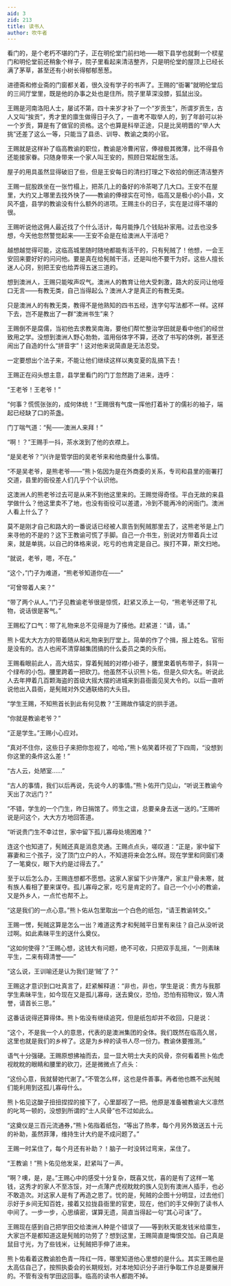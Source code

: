 ```yaml
---
aid: 3
zid: 213
title: 读书人
author: 吹牛者
---
```


看门的，是个老朽不堪的门子，正在明伦堂门前扫地——眼下县学也就剩一个棂星门和明伦堂前还稍象个样子，院子里看起来清洁整齐，只是明伦堂的屋顶上已经长满了茅草，甚至还有小树长得郁郁葱葱。

进德斋和修业斋的门窗都关着，很久没有学子的书声了。王赐的“衙署”就明伦堂后的三间厅堂里，既是他的办事之处也是住所。院子里草深没膝，狐鼠出没。

王赐是河南洛阳人士，屡试不第，四十来岁才补了一个“岁贡生”，所谓岁贡生，古人又叫“挨贡”，秀才里的廪生做得日子久了，一直考不取举人的，到了年龄可以补一个岁贡，算是有了做官的资格。这个也算是科举正途，只是比吴明晋的“举人大挑”还差了这么一等，只能当了县丞、训导、教谕之类的小官。

王赐就是这样补了临高教谕的职位，教谕是冷曹闲官，俸禄极其微薄，比不得县令还能接家眷。只随身带来一个家人叫王安的，照顾日常起居生活。

屋子的用具虽然显得破旧了些，但是王安每日的清扫打理之下收拾的倒还清洁整齐

王赐一屁股跌坐在一张竹榻上，把茶几上的备好的冷茶喝了几大口。王安不在屋里，大约又上哪里去找外快了——教谕的俸禄实在可怜，临高又是极小的小县，文风不盛，县学的教谕没有什么额外的进项。王赐主仆的日子，实在是过得不堪的很。

王赐听说他这佣人最近找了个什么活计，每月能挣几个钱贴补家用。过去也没多想，今天他忽然警觉起来——王安不会是在给澳洲人干活吧？

越想越觉得可能，这临高城里随时随地都能有活干的，只有髡贼了！他想，一会王安回来要好好的问问他。要是真在给髡贼干活，还是叫他不要干为好。这些人擅长迷人心窍，别把王安也给弄得五迷三道的。

想到澳洲人，王赐只能唉声叹气。澳洲人的教育让他大受刺激，路大的反问让他哑口无言——有教无类，自己当得起么？澳洲人才是真正的有教无类。

只是澳洲人的有教无类，教得不是他熟知的四书五经，连字句写法都不一样。这样下去，岂不是教出了一群“澳洲书生”来？

王赐倒不是腐儒，当初他去求教吴南海，要他们帮忙整治学田就是看中他们的经世致用之学。没想到澳洲人野心勃勃，滥用俗体字不算，还改了书写的体例，甚至还闹出了自造的什么“拼音字”！这对他来说简直是无法忍受。

一定要想出个法子来，不能让他们继续这样以夷变夏的乱搞下去！

王赐正在闷头想主意，县学里看门的门丁忽然跑了进来，连呼：

“王老爷！王老爷！”

“何事？慌慌张张的，成何体统！”王赐很有气度一挥他打着补丁的儒衫的袖子，端起已经缺了口的茶盏。

门丁喘气道：“髡——澳洲人来拜！”

“啊！？”王赐手一抖，茶水泼到了他的衣襟上。

“是吴老爷？”兴许是管学田的吴老爷来和他商量什么事情。

“不是吴老爷，是熊老爷——”熊卜佑因为是在外商委的关系，专司和县里的衙署打交道，县里的衙役差人们几乎个个认识他。

这澳洲人的熊老爷过去可是从来不到他这里来的。王赐觉得奇怪。平白无故的来县学做什么？他这里卖不了地，也没有衙役可以差遣，冷到不能再冷的闲衙门。澳洲人看上什么了？

莫不是刚才自己和路大的一番说话已经被人禀告到髡贼那里去了，这熊老爷是上门来寻他的不是的？这下王教谕可慌了手脚。自己一介书生，别说对方带着兵士过来，就是单挑，以自己的体格来说，吃亏的也肯定是自己。挨打不算，斯文扫地。

“就说，老爷，嗯，不在。”

“这个，”门子为难道，“熊老爷知道你在——”

“可曾带着人来？”

“带了两个从人。”门子见教谕老爷很是惊慌，赶紧又添上一句，“熊老爷还带了礼物，说话很是客气。”

王赐松了口气：带了礼物来总不见得是为了揍他。赶紧道：“请，请。”

熊卜偌大大方方的带着随从和礼物来到厅堂上。简单的作了个揖，报上姓名。官衔是没有的。古人也闹不清穿越集团搞的什么委员之类的头衔。

王赐看眼前此人，高大结实，穿着髡贼的对襟小褂子，腰里束着帆布带子，斜背一个绿布的小包。腰里跨着一把砍刀。他虽然不认识熊卜佑，但是久仰大名。听说此人去年押着几百颗海盗的首级大摇大摆的进城来到县衙面见吴大令的。以后一直听说他出入县衙，是髡贼对外交通联络的大头目。

“学生王赐，不知熊首长到此有何见教？”王赐故作镇定的拱手道。

“你就是教谕老爷？”

“正是学生。”王赐小心应对。

“真对不住你，这些日子来把你忽视了，哈哈，”熊卜佑笑着环视了下四周，“没想到你这里的条件这么差！”

“古人云，处陋室……”

“古人的事情，我们以后再说，先说今人的事情。”熊卜佑开门见山，“听说王教谕今天出了次远门？”

“不错，学生的一个门生，昨日捐馆了。师生之谊，总要亲身去送一送的。”王赐听说是问这个，大大方方地回答道。

“听说贵门生不幸过世，家中留下孤儿寡母处境困难？”

连这个也知道了，髡贼还真是消息灵通。王赐点点头，嗟叹道：“正是，家中留下寡妻和三个孩子，没了顶门立户的人，不知道将来会怎么样。现在学里和同窗们凑了一笔奠仪，眼下大约是过得去了。”

至于以后怎么办，王赐连想都不愿想。这家人家留下少许薄产，家主尸骨未寒，就有族人看相了要来谋夺。孤儿寡母之家，吃亏是肯定的了。自己一个小小的教谕，又是外乡人，一点忙也帮不上。

“这是我们的一点心意。”熊卜佑从包里取出一个白色的纸包，“请王教谕转交。”

王赐一愣，髡贼这算是怎么一出？难道这秀才和髡贼平日里有来往？自己从没听说过啊。如此素昧平生的送什么奠仪。

“这如何使得？”王赐心想，这钱大有问题，绝不可收，只把双手乱摇，“一则素昧平生，二来有碍清誉——”

“这么说，王训喻还是认为我们是‘贼’了？”

王赐这才意识到口吐真言了，赶紧解释道：“非也，非也，学生是说：贵方与我那学生素昧平生，如今现在又是孤儿寡母，送去奠仪，恐怕，恐怕有招物议，毁人清誉，请首长三思。”

这番话说得还算得体。熊卜佑没有继续追究，但是纸包却并不收回，只是说：

“这个，不是我一个人的意思，代表的是澳洲集团的全体。我们既然在临高久居，这里也就是我们的乡梓了。这是为乡梓的读书人尽一份力。教谕休要推测。”

语气十分强硬。王赐原想拂袖而去，显一显大明士大夫的风骨，奈何看着熊卜佑虎视眈眈的眼睛和腰里的砍刀，还是微微点了点头：

“这份心意，我就替她代谢了。”不管怎么样，这也是件善事。再者他也瞧不出髡贼们能利用到这孤儿寡母什么。

熊卜佑见这酸子扭扭捏捏的接下了，心里鄙视了一把。他原是准备被教谕大义凛然的叱骂一顿的，没想到所谓的“士人风骨”也不过如此么。

“这奠仪是三百元流通券，”熊卜佑指着纸包，“等出了热孝，每个月另外致送五十元的补助，虽然菲薄，维持生计大约是不成问题了。”

王赐一时呆住了，每个月还有补助？！脑子一时没转过弯来，呆住了。

“王教谕！”熊卜佑见他发呆，赶紧叫了一声。

“啊？噢，是，是。”王赐心中的感受十分复杂，既喜又忧，喜的是有了这样一笔钱，这秀才的家人不至冻馁，对一点薄产虎视眈眈的族人见到有澳洲人插手，也必不敢造次。对这家人是有了再造之恩了。忧的是，髡贼的企图十分明显，过去他们示好于乡间无知百姓，接着又拉拢县衙里的官吏，现在，他们的手又伸到了读书人中间了。一步一步，心思缜密，谋算无遗，简直当得起一句“其心可诛”了。

王赐现在感到自己把学田交给澳洲人种是个错误了——等到秋天能发钱米给廪生，大家岂不是都知道这是髡贼的功劳了？想到这里，王赐简直是悔恨交加。自己真是鼠目寸光，为了些钱米，让髡贼把手伸了进来。

熊卜佑看着这教谕脸色青一阵红一阵，哪里知道他心里想的是什么。其实王赐也是太高估自己了，按照执委会的长期规划，对本地知识分子进行争取工作总是要展开的。不管有没有学田这回事。临高的读书人都跑不掉。
